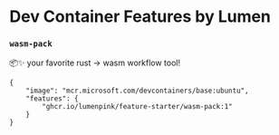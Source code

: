 # Dev Container Features by Lumen

### `wasm-pack`

📦✨ your favorite rust -> wasm workflow tool! 

```jsonc
{
    "image": "mcr.microsoft.com/devcontainers/base:ubuntu",
    "features": {
        "ghcr.io/lumenpink/feature-starter/wasm-pack:1"
    }
}
```